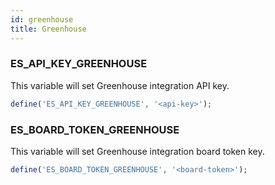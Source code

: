 ```yaml
---
id: greenhouse
title: Greenhouse
---
```


### ES_API_KEY_GREENHOUSE

This variable will set Greenhouse integration API key.

```php
define('ES_API_KEY_GREENHOUSE', '<api-key>');
```

### ES_BOARD_TOKEN_GREENHOUSE

This variable will set Greenhouse integration board token key.

```php
define('ES_BOARD_TOKEN_GREENHOUSE', '<board-token>');
```

